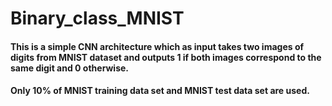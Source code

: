 # Binary_class_MNIST

#### This is a simple CNN architecture which as input takes two images of digits from MNIST dataset and outputs 1 if both images correspond to the same digit and 0 otherwise.
#### Only 10% of MNIST training data set and MNIST test data set are used.

